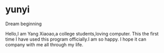 # yunyi
Dream beginning

Hello,I am Yang Xiaoao,a college students,loving computer.
This the first time I have used this program officially.I am so happy.
I hope it can company with me all through my life.
